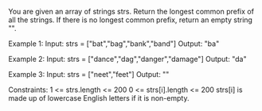 You are given an array of strings strs. Return the longest common prefix of all the strings.
If there is no longest common prefix, return an empty string "".

Example 1:
Input: strs = ["bat","bag","bank","band"]
Output: "ba"

Example 2:
Input: strs = ["dance","dag","danger","damage"]
Output: "da"

Example 3:
Input: strs = ["neet","feet"]
Output: ""

Constraints:
1 <= strs.length <= 200
0 <= strs[i].length <= 200
strs[i] is made up of lowercase English letters if it is non-empty.
